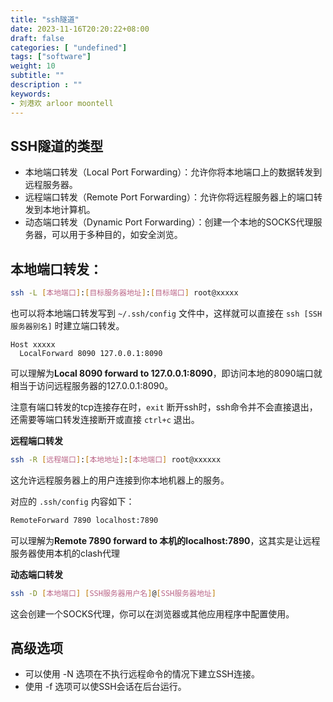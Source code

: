 ```yaml
---
title: "ssh隧道"
date: 2023-11-16T20:20:22+08:00
draft: false
categories: [ "undefined"]
tags: ["software"]
weight: 10
subtitle: ""
description : ""
keywords:
- 刘港欢 arloor moontell
---
```



## SSH隧道的类型

- 本地端口转发（Local Port Forwarding）：允许你将本地端口上的数据转发到远程服务器。
- 远程端口转发（Remote Port Forwarding）：允许你将远程服务器上的端口转发到本地计算机。
- 动态端口转发（Dynamic Port Forwarding）：创建一个本地的SOCKS代理服务器，可以用于多种目的，如安全浏览。

## **本地端口转发：**

```bash
ssh -L [本地端口]:[目标服务器地址]:[目标端口] root@xxxxx
```

也可以将本地端口转发写到 `~/.ssh/config` 文件中，这样就可以直接在 `ssh [SSH服务器别名]` 时建立端口转发。

```shell
Host xxxxx
  LocalForward 8090 127.0.0.1:8090
```

可以理解为**Local 8090 forward to 127.0.0.1:8090**，即访问本地的8090端口就相当于访问远程服务器的127.0.0.1:8090。

注意有端口转发的tcp连接存在时，`exit` 断开ssh时，ssh命令并不会直接退出，还需要等端口转发连接断开或直接 `ctrl+c` 退出。


**远程端口转发**

```bash
ssh -R [远程端口]:[本地地址]:[本地端口] root@xxxxxx
```

这允许远程服务器上的用户连接到你本地机器上的服务。

对应的 `.ssh/config` 内容如下：

```bash
RemoteForward 7890 localhost:7890
```

可以理解为**Remote 7890 forward to 本机的localhost:7890**，这其实是让远程服务器使用本机的clash代理

**动态端口转发**

```bash
ssh -D [本地端口] [SSH服务器用户名]@[SSH服务器地址]
```

这会创建一个SOCKS代理，你可以在浏览器或其他应用程序中配置使用。

## 高级选项

- 可以使用 -N 选项在不执行远程命令的情况下建立SSH连接。
- 使用 -f 选项可以使SSH会话在后台运行。